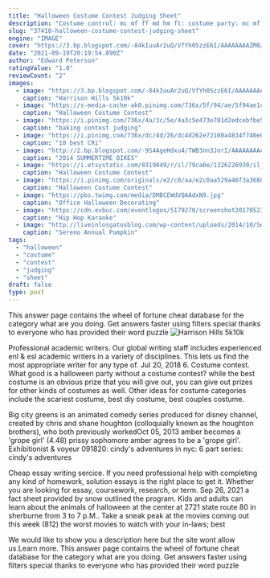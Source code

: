 ```yaml
---
title: "Halloween Costume Contest Judging Sheet"
description: "Costume control: mc mf ff md hm ft: costume party: mc mf ff fu: cotton: mc ff: cotton, auto: mc ff: counseling: mc mf ff md: count crapula: mc mf ff sc: countdown to submission: mc mf ff md"
slug: "37410-halloween-costume-contest-judging-sheet"
engine: "IMAGE"
cover: "https://3.bp.blogspot.com/-84kIuuAr2uQ/VfYh0SzzE6I/AAAAAAAAZM0/sLbJScpHFQg/s1600/Screenshot%2B2015-09-13%2B21.24.16.png"
date: "2021-09-19T20:19:54.890Z"
author: "Edward Peterson"
ratingValue: "1.0"
reviewCount: "2"
images:
  - image: "https://3.bp.blogspot.com/-84kIuuAr2uQ/VfYh0SzzE6I/AAAAAAAAZM0/sLbJScpHFQg/s1600/Screenshot%2B2015-09-13%2B21.24.16.png"
    caption: "Harrison Hills 5k10k"
  - image: "https://s-media-cache-ak0.pinimg.com/736x/5f/94/ae/5f94ae1cdaa9b2a76690b2e6557a0509.jpg"
    caption: "Halloween Costume Contest"
  - image: "https://i.pinimg.com/736x/4a/3c/5e/4a3c5e473e701d2edcebfbe5b8f99e1d--decorating-baking.jpg"
    caption: "baking contest judging"
  - image: "https://i.pinimg.com/736x/dc/4d/26/dc4d262e72160a4834f740e047e57127--pumpkin-carving-contest-pumpkin-carvings.jpg"
    caption: "10 best CRi"
  - image: "http://2.bp.blogspot.com/-9S4AgeHdxu4/TWB3nn3JorI/AAAAAAAAAk8/Mzn5EiAZ-a0/s1600/SPCA%2BENTRY%2BFORM-1.jpg"
    caption: "2014 SUMMERTIME BIKES"
  - image: "https://i.etsystatic.com/8319049/r/il/79ca6e/1326226930/il_570xN.1326226930_ce1r.jpg"
    caption: "Halloween Costume Contest"
  - image: "https://i.pinimg.com/originals/e2/c0/aa/e2c0aa529a46f3a3688466ce83e32ff0.jpg"
    caption: "Halloween Costume Contest"
  - image: "https://pbs.twimg.com/media/DMBCEWdVQAAdxN9.jpg"
    caption: "Office Halloween Decorating"
  - image: "https://cdn.evbuc.com/eventlogos/5179270/screenshot20170523at1.27.55pm.png"
    caption: "Hip Hop Karaoke"
  - image: "http://liveinlosgatosblog.com/wp-content/uploads/2014/10/Sereno_Pumpkin_Decorating_2015.jpg"
    caption: "Sereno Annual Pumpkin"
tags:
  - "halloween"
  - "costume"
  - "contest"
  - "judging"
  - "sheet"
draft: false
type: post
---
```


This answer page contains the wheel of fortune cheat database for the category what are you doing. Get answers faster using filters special thanks to everyone who has provided their word puzzle
![Harrison Hills 5k10k](https://3.bp.blogspot.com/-84kIuuAr2uQ/VfYh0SzzE6I/AAAAAAAAZM0/sLbJScpHFQg/s1600/Screenshot%2B2015-09-13%2B21.24.16.png "Harrison Hills 5k10k")

Professional academic writers. Our global writing staff includes experienced enl &amp; esl academic writers in a variety of disciplines. This lets us find the most appropriate writer for any type of. Jul 20, 2018 6. Costume contest. What good is a halloween party without a costume contest? while the best costume is an obvious prize that you will give out, you can give out prizes for other kinds of costumes as well. Other ideas for costume categories include the scariest costume, best diy costume, best couples costume.
<!--inArticleAds-->

<!--galleryOne-->

Big city greens is an animated comedy series produced for disney channel, created by chris and shane houghton (colloquially known as the houghton brothers), who both previously workedOct 05, 2013 amber becomes a 'grope girl' (4.48) prissy sophomore amber agrees to be a 'grope girl'. Exhibitionist & voyeur 091820: cindy's adventures in nyc: 6 part series: cindy's adventures
<!--inArticleAds-->

<!--galleryTwo-->

Cheap essay writing sercice. If you need professional help with completing any kind of homework, solution essays is the right place to get it. Whether you are looking for essay, coursework, research, or term. Sep 26, 2021 a fact sheet provided by snow outlined the program.  Kids and adults can learn about the animals of halloween at the center at 2721 state route 80 in sherburne from 3 to 7 p.M.. Take a sneak peak at the movies coming out this week (812) the worst movies to watch with your in-laws; best
<!--galleryThree-->

We would like to show you a description here but the site wont allow us.Learn more. This answer page contains the wheel of fortune cheat database for the category what are you doing. Get answers faster using filters special thanks to everyone who has provided their word puzzle